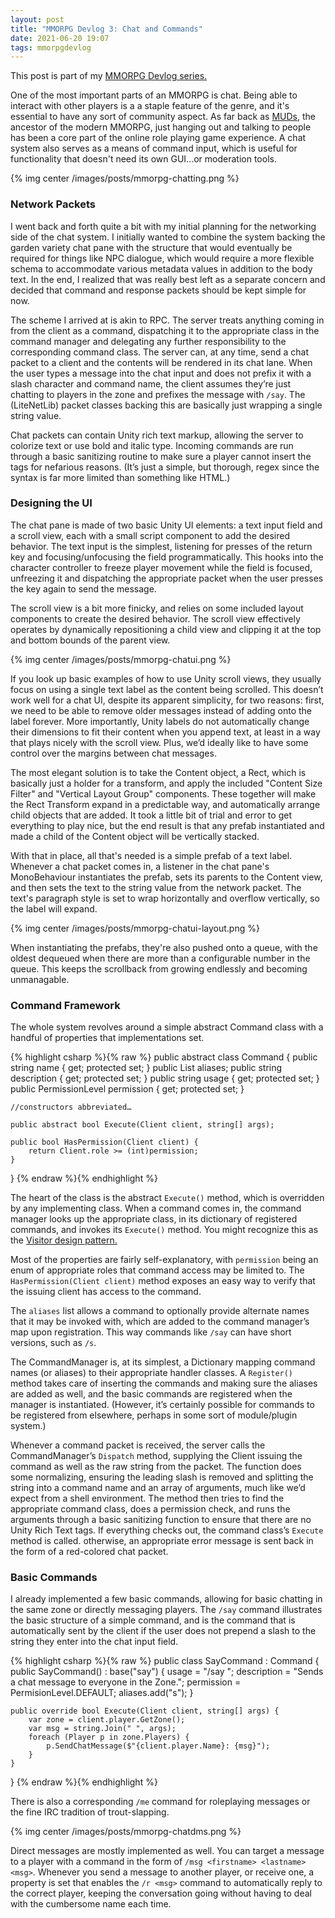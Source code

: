 ```yaml
---
layout: post
title: "MMORPG Devlog 3: Chat and Commands"
date: 2021-06-20 19:07
tags: mmorpgdevlog
---
```


This post is part of my [MMORPG Devlog series.]({{site.baseurl}}/tags/mmorpgdevlog/)

One of the most important parts of an MMORPG is chat. Being able to interact with other players is a a staple feature of the genre, and it's essential to have any sort of community aspect. As far back as [MUDs](https://en.wikipedia.org/wiki/MUD), the ancestor of the modern MMORPG, just hanging out and talking to people has been a core part of the online role playing game experience. A chat system also serves as a means of command input, which is useful for functionality that doesn't need its own GUI...or moderation tools.

{% img center /images/posts/mmorpg-chatting.png %}

### Network Packets
I went back and forth quite a bit with my initial planning for the networking side of the chat system. I initially wanted to combine the system backing the garden variety chat pane with the structure that would eventually be required for things like NPC dialogue, which would require a more flexible schema to accommodate various metadata values in addition to the body text. In the end, I realized that was really best left as a separate concern and decided that command and response packets should be kept simple for now.

The scheme I arrived at is akin to RPC. The server treats anything coming in from the client as a command, dispatching it to the appropriate class in the command manager and delegating any further responsibility to the corresponding command class. The server can, at any time, send a chat packet to a client and the contents will be rendered in its chat lane. When the user types a message into the chat input and does not prefix it with a slash character and command name, the client assumes they’re just chatting to players in the zone and prefixes the message with `/say`. The (LiteNetLib) packet classes backing this are basically just wrapping a single string value.

Chat packets can contain Unity rich text markup, allowing the server to colorize text or use bold and italic type. Incoming commands are run through a basic sanitizing routine to make sure a player cannot insert the tags for nefarious reasons. (It’s just a simple, but thorough, regex since the syntax is far more limited than something like HTML.)

### Designing the UI
The chat pane is made of two basic Unity UI elements: a text input field and a scroll view, each with a small script component to add the desired behavior. The text input is the simplest, listening for presses of the return key and focusing/unfocusing the field programmatically. This hooks into the character controller to freeze player movement while the field is focused, unfreezing it and dispatching the appropriate packet when the user presses the key again to send the message.

The scroll view is a bit more finicky, and relies on some included layout components to create the desired behavior. The scroll view effectively operates by dynamically repositioning a child view and clipping it at the top and bottom bounds of the parent view.

{% img center /images/posts/mmorpg-chatui.png %}

If you look up basic examples of how to use Unity scroll views, they usually focus on using a single text label as the content being scrolled. This doesn’t work well for a chat UI, despite its apparent simplicity, for two reasons: first, we need to be able to remove older messages instead of adding onto the label forever. More importantly, Unity labels do not automatically change their dimensions to fit their content when you append text, at least in a way that plays nicely with the scroll view. Plus, we’d ideally like to have some control over the margins between chat messages.

The most elegant solution is to take the Content object, a Rect, which is basically just a holder for a transform, and apply the included "Content Size Filter" and "Vertical Layout Group" components. These together will make the Rect Transform expand in a predictable way, and automatically arrange child objects that are added. It took a little bit of trial and error to get everything to play nice, but the end result is that any prefab instantiated and made a child of the Content object will be vertically stacked.

With that in place, all that's needed is a simple prefab of a text label. Whenever a chat packet comes in, a listener in the chat pane's MonoBehaviour instantiates the prefab, sets its parents to the Content view, and then sets the text to the string value from the network packet. The text's paragraph style is set to wrap horizontally and overflow vertically, so the label will expand.

{% img center /images/posts/mmorpg-chatui-layout.png %}

When instantiating the prefabs, they're also pushed onto a queue, with the oldest dequeued when there are more than a configurable number in the queue. This keeps the scrollback from growing endlessly and becoming unmanagable.

### Command Framework
The whole system revolves around a simple abstract Command class with a handful of properties that implementations set.

{% highlight csharp %}{% raw %}
public abstract class Command {
	public string name { get; protected set; }
	public List<string> aliases;
	public string description { get; protected set; }
	public string usage { get; protected set; }
	public PermissionLevel permission { get; protected set; }
	
	//constructors abbreviated…
	
	public abstract bool Execute(Client client, string[] args);
	
	public bool HasPermission(Client client) {
		return Client.role >= (int)permission;
	}
	
}
{% endraw %}{% endhighlight %}

The heart of the class is the abstract `Execute()` method, which is overridden by any implementing class. When a command comes in, the command manager looks up the appropriate class, in its dictionary of registered commands, and invokes its `Execute()` method. You might recognize this as the [Visitor design pattern.](https://en.wikipedia.org/wiki/Visitor_pattern)

Most of the properties are fairly self-explanatory, with `permission` being an enum of appropriate roles that command access may be limited to. The `HasPermission(Client client)` method exposes an easy way to verify that the issuing client has access to the command.

The `aliases` list allows a command to optionally provide alternate names that it may be invoked with, which are added to the command manager’s map upon registration. This way commands like `/say` can have short versions, such as `/s`.

The CommandManager is, at its simplest, a Dictionary mapping command names (or aliases) to their appropriate handler classes. A `Register()` method takes care of inserting the commands and making sure the aliases are added as well, and the basic commands are registered when the manager is instantiated. (However, it’s certainly possible for commands to be registered from elsewhere, perhaps in some sort of module/plugin system.)

Whenever a command packet is received, the server calls the CommandManager’s `Dispatch` method, supplying the Client issuing the command as well as the raw string from the packet. The function does some normalizing, ensuring the leading slash is removed and splitting the string into a command name and an array of arguments, much like we’d expect from a shell environment. The method then tries to find the appropriate command class, does a permission check, and runs the arguments through a basic sanitizing function to ensure that there are no Unity Rich Text tags. If everything checks out, the command class’s `Execute` method is called. otherwise, an appropriate error message is sent back in the form of a red-colored chat packet.

### Basic Commands
I already implemented a few basic commands, allowing for basic chatting in the same zone or directly messaging players. The `/say` command illustrates the basic structure of a simple command, and is the command that is automatically sent by the client if the user does not prepend a slash to the string they enter into the chat input field.

{% highlight csharp %}{% raw %}
public class SayCommand : Command {
	public SayCommand() : base("say") {
		usage = "/say <message>";
		description = "Sends a chat message to everyone in the Zone.";
		permission = PermisionLevel.DEFAULT;
		aliases.add("s");
	}

	public override bool Execute(Client client, string[] args) {
		var zone = client.player.GetZone();
		var msg = string.Join(" ", args);
		foreach (Player p in zone.Players) {
			p.SendChatMessage($"{client.player.Name}: {msg}");
		}
	}
}
{% endraw %}{% endhighlight %}

There is also a corresponding `/me` command for roleplaying messages or the fine IRC tradition of trout-slapping.

{% img center /images/posts/mmorpg-chatdms.png %}

Direct messages are mostly implemented as well. You can target a message to a player with a command in the form of `/msg <firstname> <lastname> <msg>`. Whenever you send a message to another player, or receive one, a property is set that enables the `/r <msg>` command to automatically reply to the correct player, keeping the conversation going without having to deal with the cumbersome name each time.
